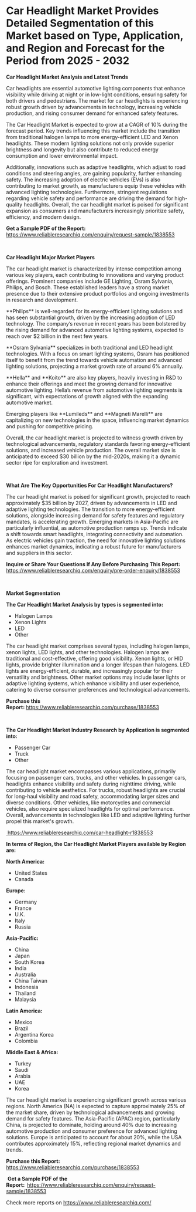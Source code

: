 <p><h1>Car Headlight Market Provides Detailed Segmentation of this Market based on Type, Application, and Region and Forecast for the Period from 2025 - 2032</h1></p><p><strong>Car Headlight Market Analysis and Latest Trends</strong></p>
<p><p>Car headlights are essential automotive lighting components that enhance visibility while driving at night or in low-light conditions, ensuring safety for both drivers and pedestrians. The market for car headlights is experiencing robust growth driven by advancements in technology, increasing vehicle production, and rising consumer demand for enhanced safety features.</p><p>The Car Headlight Market is expected to grow at a CAGR of 10% during the forecast period. Key trends influencing this market include the transition from traditional halogen lamps to more energy-efficient LED and Xenon headlights. These modern lighting solutions not only provide superior brightness and longevity but also contribute to reduced energy consumption and lower environmental impact.</p><p>Additionally, innovations such as adaptive headlights, which adjust to road conditions and steering angles, are gaining popularity, further enhancing safety. The increasing adoption of electric vehicles (EVs) is also contributing to market growth, as manufacturers equip these vehicles with advanced lighting technologies. Furthermore, stringent regulations regarding vehicle safety and performance are driving the demand for high-quality headlights. Overall, the car headlight market is poised for significant expansion as consumers and manufacturers increasingly prioritize safety, efficiency, and modern design.</p></p>
<p><strong>Get a Sample PDF of the Report:&nbsp;</strong> <a href="https://www.reliableresearchiq.com/enquiry/request-sample/1838553?utm_campaign=3505&utm_medium=2&utm_source=Github&utm_content=ia&utm_term=30032025&utm_id=car-headlight">https://www.reliableresearchiq.com/enquiry/request-sample/1838553</a></p>
<p>&nbsp;</p>
<p><strong>Car Headlight Major Market Players</strong></p>
<p><p>The car headlight market is characterized by intense competition among various key players, each contributing to innovations and varying product offerings. Prominent companies include GE Lighting, Osram Sylvania, Philips, and Bosch. These established leaders have a strong market presence due to their extensive product portfolios and ongoing investments in research and development.</p><p>**Philips** is well-regarded for its energy-efficient lighting solutions and has seen substantial growth, driven by the increasing adoption of LED technology. The company’s revenue in recent years has been bolstered by the rising demand for advanced automotive lighting systems, expected to reach over $2 billion in the next few years.</p><p>**Osram Sylvania** specializes in both traditional and LED headlight technologies. With a focus on smart lighting systems, Osram has positioned itself to benefit from the trend towards vehicle automation and advanced lighting solutions, projecting a market growth rate of around 6% annually.</p><p>**Hella** and **Koito** are also key players, heavily investing in R&D to enhance their offerings and meet the growing demand for innovative automotive lighting. Hella’s revenue from automotive lighting segments is significant, with expectations of growth aligned with the expanding automotive market.</p><p>Emerging players like **Lumileds** and **Magneti Marelli** are capitalizing on new technologies in the space, influencing market dynamics and pushing for competitive pricing.</p><p>Overall, the car headlight market is projected to witness growth driven by technological advancements, regulatory standards favoring energy-efficient solutions, and increased vehicle production. The overall market size is anticipated to exceed $30 billion by the mid-2020s, making it a dynamic sector ripe for exploration and investment.</p></p>
<p>&nbsp;</p>
<p><strong>What Are The Key Opportunities For Car Headlight Manufacturers?</strong></p>
<p><p>The car headlight market is poised for significant growth, projected to reach approximately $35 billion by 2027, driven by advancements in LED and adaptive lighting technologies. The transition to more energy-efficient solutions, alongside increasing demand for safety features and regulatory mandates, is accelerating growth. Emerging markets in Asia-Pacific are particularly influential, as automotive production ramps up. Trends indicate a shift towards smart headlights, integrating connectivity and automation. As electric vehicles gain traction, the need for innovative lighting solutions enhances market dynamics, indicating a robust future for manufacturers and suppliers in this sector.</p></p>
<p><strong>Inquire or Share Your Questions If Any Before Purchasing This Report:</strong> <a href="https://www.reliableresearchiq.com/enquiry/pre-order-enquiry/1838553?utm_campaign=3505&utm_medium=2&utm_source=Github&utm_content=ia&utm_term=30032025&utm_id=car-headlight">https://www.reliableresearchiq.com/enquiry/pre-order-enquiry/1838553</a></p>
<p>&nbsp;</p>
<p><strong>Market Segmentation</strong></p>
<p><strong>The Car Headlight Market Analysis by types is segmented into:</strong></p>
<p><ul><li>Halogen Lamps</li><li>Xenon Lights</li><li>LED</li><li>Other</li></ul></p>
<p><p>The car headlight market comprises several types, including halogen lamps, xenon lights, LED lights, and other technologies. Halogen lamps are traditional and cost-effective, offering good visibility. Xenon lights, or HID lights, provide brighter illumination and a longer lifespan than halogens. LED lights are energy-efficient, durable, and increasingly popular for their versatility and brightness. Other market options may include laser lights or adaptive lighting systems, which enhance visibility and user experience, catering to diverse consumer preferences and technological advancements.</p></p>
<p><strong>Purchase this Report:&nbsp;</strong><a href="https://www.reliableresearchiq.com/purchase/1838553?utm_campaign=3505&utm_medium=2&utm_source=Github&utm_content=ia&utm_term=30032025&utm_id=car-headlight">https://www.reliableresearchiq.com/purchase/1838553</a></p>
<p>&nbsp;</p>
<p><strong>The Car Headlight Market Industry Research by Application is segmented into:</strong></p>
<p><ul><li>Passenger Car</li><li>Truck</li><li>Other</li></ul></p>
<p><p>The car headlight market encompasses various applications, primarily focusing on passenger cars, trucks, and other vehicles. In passenger cars, headlights enhance visibility and safety during nighttime driving, while contributing to vehicle aesthetics. For trucks, robust headlights are crucial for long-haul visibility and road safety, accommodating larger sizes and diverse conditions. Other vehicles, like motorcycles and commercial vehicles, also require specialized headlights for optimal performance. Overall, advancements in technologies like LED and adaptive lighting further propel this market's growth.</p></p>
<p><a href="https://www.reliableresearchiq.com/car-headlight-r1838553?utm_campaign=3505&utm_medium=2&utm_source=Github&utm_content=ia&utm_term=30032025&utm_id=car-headlight">&nbsp;https://www.reliableresearchiq.com/car-headlight-r1838553</a></p>
<p><strong>In terms of Region, the Car Headlight Market Players available by Region are:</strong></p>
<p>
    <p> <strong> North America: </strong>
        <ul>
            <li>United States</li>
            <li>Canada</li>
        </ul>
        </p> 
    <p> <strong> Europe: </strong>
        <ul>
            <li>Germany</li>
            <li>France</li>
            <li>U.K.</li>
            <li>Italy</li>
            <li>Russia</li>
        </ul>
        </p> 
    <p> <strong> Asia-Pacific: </strong>
        <ul>
            <li>China</li>
            <li>Japan</li>
            <li>South Korea</li>
            <li>India</li>
            <li>Australia</li>
            <li>China Taiwan</li>
            <li>Indonesia</li>
            <li>Thailand</li>
            <li>Malaysia</li>
        </ul>
        </p> 
    <p> <strong> Latin America: </strong>
        <ul>
            <li>Mexico</li>
            <li>Brazil</li>
            <li>Argentina Korea</li>
            <li>Colombia</li>
        </ul>
        </p> 
    <p> <strong> Middle East & Africa: </strong>
        <ul>
            <li>Turkey</li>
            <li>Saudi</li>
            <li>Arabia</li>
            <li>UAE</li>
            <li>Korea</li>
        </ul>
    </p>
    </p>
<p><p>The car headlight market is experiencing significant growth across various regions. North America (NA) is expected to capture approximately 25% of the market share, driven by technological advancements and growing demand for safety features. The Asia-Pacific (APAC) region, particularly China, is projected to dominate, holding around 40% due to increasing automotive production and consumer preference for advanced lighting solutions. Europe is anticipated to account for about 20%, while the USA contributes approximately 15%, reflecting regional market dynamics and trends.</p></p>
<p><strong>Purchase this Report: </strong><a href="https://www.reliableresearchiq.com/purchase/1838553?utm_campaign=3505&utm_medium=2&utm_source=Github&utm_content=ia&utm_term=30032025&utm_id=car-headlight">https://www.reliableresearchiq.com/purchase/1838553</a></p>
<p>&nbsp;<strong>Get a Sample PDF of the Report:&nbsp;&nbsp;</strong><a href="https://www.reliableresearchiq.com/enquiry/request-sample/1838553?utm_campaign=3505&utm_medium=2&utm_source=Github&utm_content=ia&utm_term=30032025&utm_id=car-headlight">https://www.reliableresearchiq.com/enquiry/request-sample/1838553</a></p>
<p><strong></strong></p>
<p>Check more reports on <a href="https://www.reliableresearchiq.com/?utm_campaign=3505&utm_medium=2&utm_source=Github&utm_content=ia&utm_term=30032025&utm_id=car-headlight">https://www.reliableresearchiq.com/</a></p>